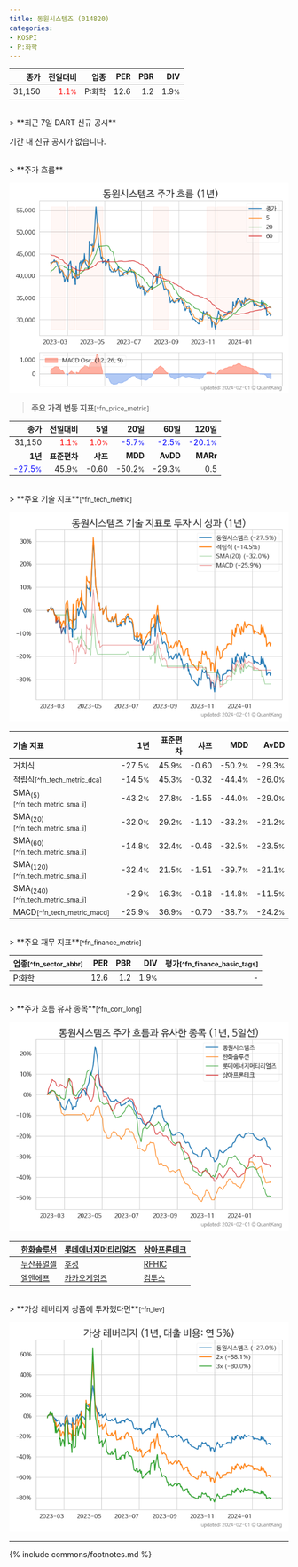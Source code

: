 ```yaml
---
title: 동원시스템즈 (014820)
categories:
- KOSPI
- P:화학
---
```

| **종가** | **전일대비** | **업종** | **PER** | **PBR** | **DIV** |
| -------: | -----------: | -------: | ------: | ------: | ------: |
| 31,150 | <span style="color: red">1.1<small>%</small></span> | P:화학 | 12.6 | 1.2 | 1.9<small>%</small> |

<!-- more -->

<br>
> **최근 7일 DART 신규 공시**<a id="dart"></a>


기간 내 신규 공시가 없습니다.

<br>
> **주가 흐름**<a id="price"></a>

![014820](/stock/images/014820.png)

> **주요 가격 변동 지표**<small>[^fn_price_metric]</small>

| **종가** | **전일대비** | **5일** | **20일** | **60일** | **120일** |
| -------: | -----------: | ------: | -------: | -------: | --------: |
| 31,150 | <span style="color: red">1.1<small>%</small></span> | <span style="color: red">1.0<small>%</small></span> | <span style="color: blue">-5.7<small>%</small></span> | <span style="color: blue">-2.5<small>%</small></span> | <span style="color: blue">-20.1<small>%</small></span> |
| **1년** | **표준편차** | **샤프** | **MDD** | **AvDD** | **MARr** |
| <span style="color: blue">-27.5<small>%</small></span> | 45.9<small>%</small> | -0.60 | -50.2<small>%</small> | -29.3<small>%</small> | 0.5 |

<br>
> **주요 기술 지표**<small>[^fn_tech_metric]</small>


![014820](/stock/images/014820_tech.png)

| **기술 지표** | **1년** | **표준편차** | **샤프** | **MDD** | **AvDD** |
| :------------ | ------: | -----------: | -------: | ------: | -------: |
| 거치식 | -27.5<small>%</small> | 45.9<small>%</small> | -0.60 | -50.2<small>%</small> | -29.3<small>%</small> |
| 적립식<small>[^fn_tech_metric_dca]</small> | -14.5<small>%</small> | 45.3<small>%</small> | -0.32 | -44.4<small>%</small> | -26.0<small>%</small> |
| SMA<sub>(5)</sub><small>[^fn_tech_metric_sma_i]</small> | -43.2<small>%</small> | 27.8<small>%</small> | -1.55 | -44.0<small>%</small> | -29.0<small>%</small> |
| SMA<sub>(20)</sub><small>[^fn_tech_metric_sma_i]</small> | -32.0<small>%</small> | 29.2<small>%</small> | -1.10 | -33.2<small>%</small> | -21.2<small>%</small> |
| SMA<sub>(60)</sub><small>[^fn_tech_metric_sma_i]</small> | -14.8<small>%</small> | 32.4<small>%</small> | -0.46 | -32.5<small>%</small> | -23.5<small>%</small> |
| SMA<sub>(120)</sub><small>[^fn_tech_metric_sma_i]</small> | -32.4<small>%</small> | 21.5<small>%</small> | -1.51 | -39.7<small>%</small> | -21.1<small>%</small> |
| SMA<sub>(240)</sub><small>[^fn_tech_metric_sma_i]</small> | -2.9<small>%</small> | 16.3<small>%</small> | -0.18 | -14.8<small>%</small> | -11.5<small>%</small> |
| MACD<small>[^fn_tech_metric_macd]</small> | -25.9<small>%</small> | 36.9<small>%</small> | -0.70 | -38.7<small>%</small> | -24.2<small>%</small> |

<br>
> **주요 재무 지표**<small>[^fn_finance_metric]</small>

| **업종**<small>[^fn_sector_abbr]</small> | **PER** | **PBR** | **DIV** | **평가**<small>[^fn_finance_basic_tags]</small> |
| :--------------------------------------- | ------: | ------: | ------: | ----------------------------------------------: |
| P:화학 | 12.6 | 1.2 | 1.9<small>%</small> | - |

<br>
> **주가 흐름 유사 종목**<a id="corr"></a><small>[^fn_corr_long]</small>

![014820](/stock/images/014820_corr.png)

|    | [한화솔루션](/009830/) | [롯데에너지머티리얼즈](/020150/) | [상아프론테크](/089980/) |
| :- | :------------------------------------- | :------------------------------------- | :--------------------------------------|
|    | [두산퓨얼셀](/336260/) | [후성](/093370/) | [RFHIC](/218410/) |
|    | [엘앤에프](/066970/) | [카카오게임즈](/293490/) | [컴투스](/078340/) |

<br>
> **가상 레버리지 상품에 투자했다면**<a id="2x"></a><small>[^fn_lev]</small>

![014820](/stock/images/014820_2x.png)

---
{% include commons/footnotes.md %}